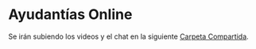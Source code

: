 
# Ayudantías Online

Se irán subiendo los videos y el chat en la siguiente [Carpeta Compartida](https://drive.google.com/drive/folders/1zvUq2S-QCOs5xkZuqau_Px_rcY_tAaXu?usp=sharing).
